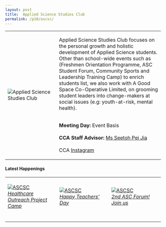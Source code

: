 ```yaml
---
layout: post
title:  Applied Science Studies Club
permalink: /p10/ascsc/
---
```


<div>
    <table>
        <tr>
            <td style="width:33%"><image src="{{site.baseurl}}/images/CCA_ascsc.jpg" style="display:block;margin-left:auto;margin-right:auto;" alt="Applied Science Studies Club"></image></td>
            <td>
                <p>
                    Applied Science Studies Club focuses on the personal growth and holistic development of Applied Science students. Other than school-wide events such as (Freshmen Orientation Programme, ASC Student Forum, Community Sports and Leadership Training Camp) to enrich students list, we also work with A Good Space Co-Operative Limited, on grooming student leaders into change-makers at social issues (e.g: youth-at-risk, mental health).<br>
                    <br>
                </p>
                <p>
                   <b>Meeting Day:</b> Event Basis<br>
                    <br>
                    <b>CCA Staff Advisor:</b> <a href="mailto:SEETOH_Pei_Jia@TP.EDU.SG">Ms Seetoh Pei Jia</a><br>
                    <br>
                    CCA <a href="https://www.instagram.com/ascstudiesclub">Instagram</a>
                </p>
            </td>
        </tr>
    </table>
</div>

#### Latest Happenings

<div>
    <table>
        <tr>
            <td style="width:33%"><br>
                <a href="https://www.instagram.com/p/CGq_0WBnW5t/">
                    <image src="{{site.baseurl}}/images/CCA-ascsc_IG1.png" style="display:block;margin-left:auto;margin-right:auto;" alt="ASCSC">
                    <h6 style="margin-top:0%">Healthcare Outreach Project Camp</h6>
                    </image>
                </a>
            </td>
            <td style="width:33%"><br>
                <a href="https://www.instagram.com/p/CEs-VufH2-c/">
                    <image src="{{site.baseurl}}/images/CCA-ascsc_IG2.jpg" style="display:block;margin-left:auto;margin-right:auto;" alt="ASCSC">
                    <h6 style="margin-top:0%">Happy Teachers' Day</h6>
                    </image>
                </a>
            </td>
            <td style="width:33%"><br>
                <a href="https://www.instagram.com/p/CE8ZRtLneKK/">
                    <image src="{{site.baseurl}}/images/CCA-ascsc_IG3.jpg" style="display:block;margin-left:auto;margin-right:auto;" alt="ASCSC">
                    <h6 style="margin-top:0%">2nd ASC Forum! Join us</h6>    
                    </image>
                </a>
            </td>
        </tr>
    </table>
</div>

